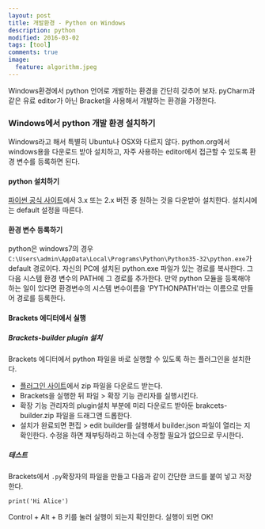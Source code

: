 ```yaml
---
layout: post
title: 개발환경 - Python on Windows 
description: python 
modified: 2016-03-02
tags: [tool]
comments: true
image:
  feature: algorithm.jpeg
---
```

Windows환경에서 python 언어로 개발하는 환경을 간단히 갖추어 보자. pyCharm과 같은 유료 editor가 아닌 Bracket을 사용해서 개발하는 환경을 가정한다. 

### Windows에서 python 개발 환경 설치하기 

Windows라고 해서 특별히 Ubuntu나 OSX와 다르지 않다. python.org에서 windows용을 다운로드 받아 설치하고, 자주 사용하는 editor에서 접근할 수 있도록 환경 변수를 등록하면 된다. 

#### python 설치하기

[파이썬 공식 사이트](https://www.python.org/downloads/)에서 3.x 또는 2.x 버전 중 원하는 것을 다운받아 설치한다. 설치시에는 default 설정을 따른다. 

#### 환경 변수 등록하기 

python은 windows7의 경우 `C:\Users\admin\AppData\Local\Programs\Python\Python35-32\python.exe`가 default 경로이다. 자신의 PC에 설치된 python.exe 파일가 있는 경로를 복사한다. 그 다음 시스템 환경 변수의 PATH에 그 경로를 추가한다. 만약 python 모듈을 등록해야 하는 일이 있다면 환경변수의 시스템 변수이름을 'PYTHONPATH'라는 이름으로 만들어 경로를 등록한다. 

#### Brackets 에디터에서 실행

##### Brackets-builder plugin 설치 

Brackets 에디터에서 python 파일을 바로 실행할 수 있도록 하는 플러그인을 설치한다. 

- [플러그인 사이트](https://github.com/Vhornets/brackets-builder)에서 zip 파일을 다운로드 받는다. 
- Brackets을 실행한 뒤 파일 > 확장 기능 관리자를 실행시킨다. 
- 확장 기능 관리자의 plugin설치 부분에 미리 다운로드 받아둔 brakcets-builder.zip 파일을 드래그앤 드롭한다. 
- 설치가 완료되면 편집 > edit builder를 실행해서 builder.json 파일이 열리는 지 확인한다. 수정을 하면 재부팅하라고 하는데 수정할 필요가 없으므로 무시한다. 

##### 테스트

Brackets에서 `.py`확장자의 파일을 만들고 다음과 같이 간단한 코드를 붙여 넣고 저장한다. 

```
print('Hi Alice')
```

Control + Alt + B 키를 눌러 실행이 되는지 확인한다. 실행이 되면 OK!
